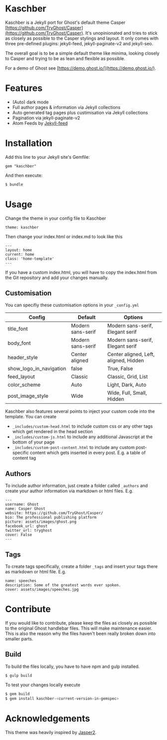 # Kaschber

Kaschber is a Jekyll port for Ghost's default theme Casper [https://github.com/TryGhost/Casper](https://github.com/TryGhost/Casper). It's unopinionated and tries to stick as closely as possible to the Casper stylings and layout. It only comes with three pre-defined plugins: jekyll-feed, jekyll-paginate-v2 and jekyll-seo.

The overall goal is to be a simple default theme like minima, looking closely to Casper and trying to be as lean and flexible as possible.

For a demo of Ghost see [https://demo.ghost.io/](https://demo.ghost.io/).

# Features
- (Auto) dark mode
- Full author pages & information via Jekyll collections
- Auto generated tag pages plus custimisation via Jekyll collections
- Pagination via jekyll-paginate-v2
- Atom Feeds by [Jekyll-feed](https://github.com/jekyll/jekyll-feed)

# Installation
Add this line to your Jekyll site's Gemfile:
```
gem "kaschber"
```

And then execute:
```bash
$ bundle
```

# Usage
Change the theme in your config file to Kaschber
```
theme: kaschber
```

Then change your index.html or index.md to look like this
```
---
layout: home
current: home
class: 'home-template'
---
```

If you have a custom index.html, you will have to copy the index.html from the Git repository and add your changes manually.

## Customisation
You can specifiy these customisation options in your `_config.yml`

| Config                  | Default           | Options                           |
|-------------------------|-------------------|-----------------------------------|
| title_font              | Modern sans-serif | Modern sans-serif, Elegant serif   |
| body_font               | Modern sans-serif | Modern sans-serif, Elegant serif   |
| header_style            | Center aligned    | Center aligned, Left, aligned, Hidden |
| show_logo_in_navigation | false             | True, False                        |
| feed_layout             | Classic           | Classic, Grid, List                 |
| color_scheme            | Auto              | Light, Dark, Auto                   |
| post_image_style        | Wide              | Wide, Full, Small, Hidden            |

Kaschber also features several points to inject your custom code into the template. You can create
- `_includes/custom-head.html` to include custom css or any other tags which get rendered in the head section
- `_includes/custom-js.html` to include any additional Javascript at the bottom of your page
- `_includes/custom-post-content.html` to include any custom post-specific content which gets inserted in every post. E.g. a table of content tag

## Authors
To include author information, just create a folder called `_authors` and create your author information via markdown or html files. E.g.
```
---
username: Ghost
name: Casper Ghost
website: https://github.com/TryGhost/Casper/
bio: The professional publishing platform
picture: assets/images/ghost.png
facebook_url: ghost
twitter_url: tryghost
cover: False
---
```

## Tags
To create tags specifically, create a folder `_tags` and insert your tags there as markdown or html file. E.g.
```
name: speeches
description: Some of the greatest words ever spoken.
cover: assets/images/speeches.jpg
```

# Contribute
If you would like to contribute, please keep the files as closely as possible to the original Ghost handlebar files. This will make maintenance easier. This is also the reason why the files haven't been really broken down into smaller parts.

## Build
To build the files locally, you have to have npm and gulp installed.
```
$ gulp build
```

To test your changes locally execute
```bash
$ gem build
$ gem install kaschber-<current-version-in-gemspec>
```


# Acknowledgements
This theme was heavily inspired by [Jasper2](https://github.com/jekyllt/jasper2).